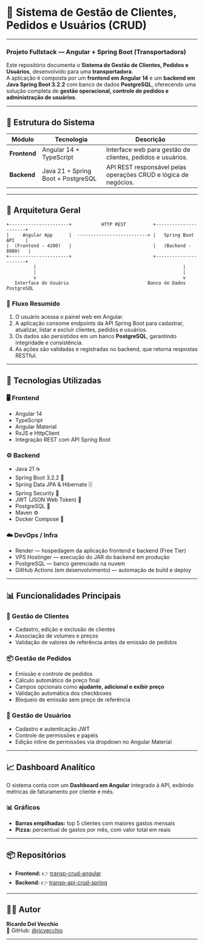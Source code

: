 # 🚛 Sistema de Gestão de Clientes, Pedidos e Usuários (CRUD)

---
### Projeto Fullstack — Angular + Spring Boot (Transportadora)

Este repositório documenta o **Sistema de Gestão de Clientes, Pedidos e Usuários**, desenvolvido para uma **transportadora**.  
A aplicação é composta por um **frontend em Angular 14** e um **backend em Java Spring Boot 3.2.2** com banco de dados **PostgreSQL**, oferecendo uma solução completa de **gestão operacional, controle de pedidos e administração de usuários**.

---

## 🧭 Estrutura do Sistema

| Módulo | Tecnologia | Descrição |
|--------|-------------|-----------|
| **Frontend** | Angular 14 + TypeScript | Interface web para gestão de clientes, pedidos e usuários. |
| **Backend** | Java 21 + Spring Boot + PostgreSQL | API REST responsável pelas operações CRUD e lógica de negócios. |

---

## 🧩 Arquitetura Geral
```text
+----------------------+           HTTP REST          +----------------------+
|     Angular App      |  --------------------------> |   Spring Boot API    |
|  (Frontend - 4200)   |                              |   (Backend - 8080)   |
+----------------------+                              +----------------------+
          |                                                      |
          |                                                      |
          v                                                      v
   Interface do Usuário                             Banco de Dados PostgreSQL
```

### 🔁 Fluxo Resumido
1. O usuário acessa o painel web em Angular.
2. A aplicação consome endpoints da API Spring Boot para cadastrar, atualizar, listar e excluir clientes, pedidos e usuários.
3. Os dados são persistidos em um banco **PostgreSQL**, garantindo integridade e consistência.
4. As ações são validadas e registradas no backend, que retorna respostas RESTful.

---

## 🚀 Tecnologias Utilizadas

### 🖥️ Frontend
- Angular 14
- TypeScript
- Angular Material
- RxJS e HttpClient
- Integração REST com API Spring Boot

### ⚙️ Backend
- Java 21 ☕
- Spring Boot 3.2.2 🍃
- Spring Data JPA & Hibernate 🗄️
- Spring Security 🔐
- JWT (JSON Web Token) 🔑
- PostgreSQL 🐘
- Maven ⚙️
- Docker Compose 🐳

### ☁️ DevOps / Infra
- Render — hospedagem da aplicação frontend e backend (Free Tier)
- VPS Hostinger — execução do JAR do backend em produção
- PostgreSQL — banco gerenciado na nuvem
- GitHub Actions (em desenvolvimento) — automação de build e deploy

---

## 📊 Funcionalidades Principais
### 👥 Gestão de Clientes
- Cadastro, edição e exclusão de clientes
- Associação de volumes e preços
- Validação de valores de referência antes de emissão de pedidos

### 📦 Gestão de Pedidos
- Emissão e controle de pedidos
- Cálculo automático de preço final
- Campos opcionais como **ajudante, adicional e exibir preço**
- Validação automática dos checkboxes 
- Bloqueio de emissão sem preço de referência

### 👤 Gestão de Usuários
- Cadastro e autenticação JWT
- Controle de permissões e papéis
- Edição inline de permissões via dropdown no Angular Material

---

## 📈 Dashboard Analítico
O sistema conta com um **Dashboard em Angular** integrado à API, exibindo métricas de faturamento por cliente e mês.

### 📊 Gráficos
- **Barras empilhadas:** top 5 clientes com maiores gastos mensais
- **Pizza:** percentual de gastos por mês, com valor total em reais

---

## 📦 Repositórios
- **Frontend:** 👉 [transp-crud-angular](https://github.com/ricvecchio/transp-crud-angular)
- **Backend:** 👉 [transp-api-crud-spring](https://github.com/ricvecchio/transp-api-crud-spring)

---

## 👨‍💻 Autor

**Ricardo Del Vecchio**  
📍 GitHub: [@ricvecchio](https://github.com/ricvecchio)

---
